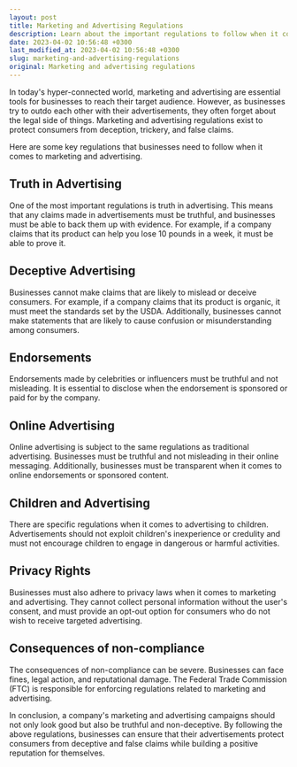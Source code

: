 ```yaml
---
layout: post
title: Marketing and Advertising Regulations
description: Learn about the important regulations to follow when it comes to marketing and advertising.
date: 2023-04-02 10:56:48 +0300
last_modified_at: 2023-04-02 10:56:48 +0300
slug: marketing-and-advertising-regulations
original: Marketing and advertising regulations
---
```

In today's hyper-connected world, marketing and advertising are essential tools for businesses to reach their target audience. However, as businesses try to outdo each other with their advertisements, they often forget about the legal side of things. Marketing and advertising regulations exist to protect consumers from deception, trickery, and false claims.

Here are some key regulations that businesses need to follow when it comes to marketing and advertising.

## Truth in Advertising

One of the most important regulations is truth in advertising. This means that any claims made in advertisements must be truthful, and businesses must be able to back them up with evidence. For example, if a company claims that its product can help you lose 10 pounds in a week, it must be able to prove it.

## Deceptive Advertising

Businesses cannot make claims that are likely to mislead or deceive consumers. For example, if a company claims that its product is organic, it must meet the standards set by the USDA. Additionally, businesses cannot make statements that are likely to cause confusion or misunderstanding among consumers.

## Endorsements

Endorsements made by celebrities or influencers must be truthful and not misleading. It is essential to disclose when the endorsement is sponsored or paid for by the company.

## Online Advertising

Online advertising is subject to the same regulations as traditional advertising. Businesses must be truthful and not misleading in their online messaging. Additionally, businesses must be transparent when it comes to online endorsements or sponsored content.

## Children and Advertising

There are specific regulations when it comes to advertising to children. Advertisements should not exploit children's inexperience or credulity and must not encourage children to engage in dangerous or harmful activities.

## Privacy Rights

Businesses must also adhere to privacy laws when it comes to marketing and advertising. They cannot collect personal information without the user's consent, and must provide an opt-out option for consumers who do not wish to receive targeted advertising.

## Consequences of non-compliance

The consequences of non-compliance can be severe. Businesses can face fines, legal action, and reputational damage. The Federal Trade Commission (FTC) is responsible for enforcing regulations related to marketing and advertising.

In conclusion, a company's marketing and advertising campaigns should not only look good but also be truthful and non-deceptive. By following the above regulations, businesses can ensure that their advertisements protect consumers from deceptive and false claims while building a positive reputation for themselves.